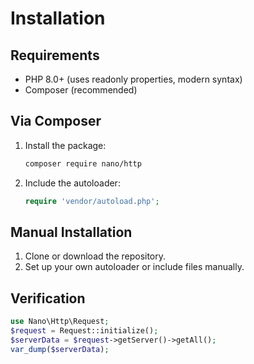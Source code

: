 # Installation

## Requirements
- PHP 8.0+ (uses readonly properties, modern syntax)
- Composer (recommended)

## Via Composer
1. Install the package:
   ```bash
   composer require nano/http
   ```
2. Include the autoloader:
   ```php
   require 'vendor/autoload.php';
   ```

## Manual Installation
1. Clone or download the repository.
2. Set up your own autoloader or include files manually.

## Verification
```php
use Nano\Http\Request;
$request = Request::initialize();
$serverData = $request->getServer()->getAll();
var_dump($serverData);
```
